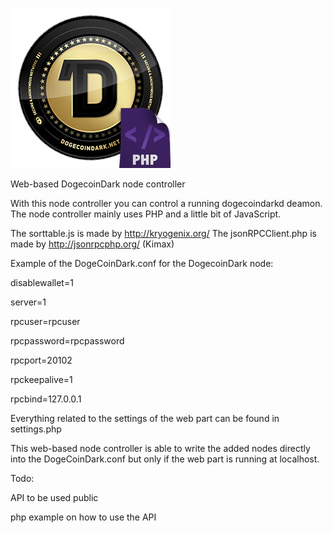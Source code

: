![dogedwebnode](https://raw.githubusercontent.com/doged/doged-webnode/master/doged_php.png)

Web-based DogecoinDark node controller

With this node controller you can control a running dogecoindarkd deamon.
The node controller mainly uses PHP and a little bit of JavaScript.

The sorttable.js is made by http://kryogenix.org/
The jsonRPCClient.php is made by http://jsonrpcphp.org/
 (Kimax)

Example of the DogeCoinDark.conf for the DogecoinDark node:

disablewallet=1

server=1

rpcuser=rpcuser

rpcpassword=rpcpassword

rpcport=20102

rpckeepalive=1

rpcbind=127.0.0.1

Everything related to the settings of the web part can be found in settings.php

This web-based node controller is able to write the added nodes directly into the DogeCoinDark.conf
but only if the web part is running at localhost.

Todo:

API to be used public

php example on how to use the API
